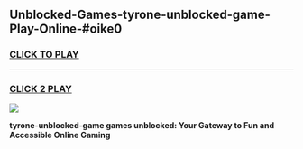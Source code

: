 
## Unblocked-Games-tyrone-unblocked-game-Play-Online-#oike0
<h3>
<a href="https://premium.freeplayer.one?title=tyrone-unblocked-game&ref=27F">CLICK TO PLAY</a></h3>
<hr>

<h3>
<a href="https://premium.freeplayer.one?title=tyrone-unblocked-game&ref=27F">CLICK 2 PLAY</a>
  
</h3>

<a href="https://premium.freeplayer.one?title=tyrone-unblocked-game&ref=27F"><img src="https://clearcache.store/games.png"></a>


**tyrone-unblocked-game games unblocked: Your Gateway to Fun and Accessible Online Gaming**
